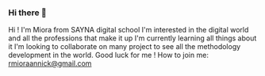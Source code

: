 ### Hi there 👋

Hi ! I'm Miora from SAYNA digital school
I'm interested in the digital world and all the professions that make it up
I'm currently learning all things about it
I'm looking to collaborate on many project to see all the methodology development in the world. Good luck for me !
How to join me: rmioraannick@gmail.com
